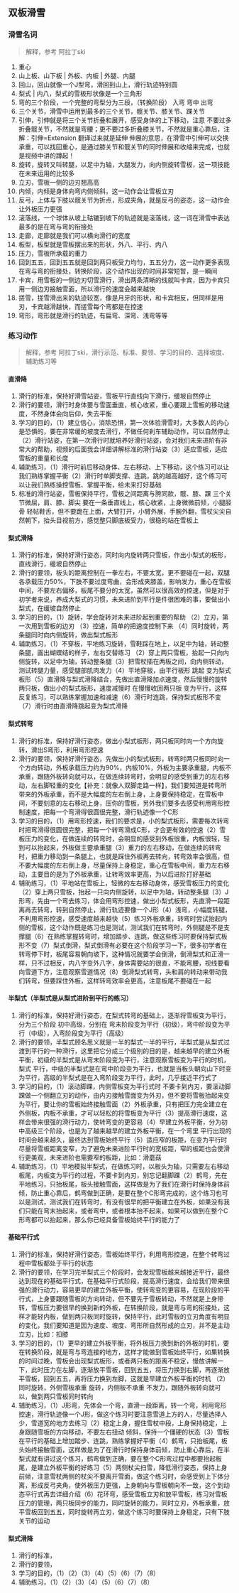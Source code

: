 ## 双板滑雪
### 滑雪名词
  > 解释，参考 阿拉丁ski
  1. 重心
  2. 山上板、山下板 | 外板、内板 | 外腿、内腿
  3. 回山，回山就像一个J型弯，滑回到山上，滑行轨迹特别圆
  4. 梨式 | 内八，梨式的雪板形状像是一个三角形
  5. 弯的三个阶段，一个完整的弯型分为三段，（转换阶段） 入弯 弯中 出弯
  6. 三个关节，滑雪中运用到最多的三个关节，髋关节、膝关节、踝关节
  7. 引伸，引伸就是将三个关节折叠和展开，感受身体的上下移动，注意 不要过多折叠髋关节，不然就是弯腰；更不要过多折叠膝关节，不然就是重心靠后，注解：引伸=Extension 翻译过来就是延伸 伸展的意思，在滑雪中引伸可以交换承重，可以找回重心，是通过膝关节和髋关节的同时伸展和收缩来完成，也就是视频中讲的蹲起！
  8. 旋转，旋转又叫转腿，以足中为轴，大腿发力，向内侧旋转雪板，这一项技能在未来运用的比较多
  9. 立刃，雪板一侧的边刃翘高高
  10. 内倾，内倾是身体向弯内侧倾斜，这一动作会让雪板立刃
  11. 反弓，上体与下肢以髋关节为折点，形成夹角，就是反弓的姿态，这一动作会让外板压力更强
  12. 滚落线，一个球体从坡上轱辘到坡下的轨迹就是滚落线，这一词在滑雪中表达最多的是在弯与弯的衔接处
  13. 走廊，走廊就是我们可以横向滑行的宽度
  14. 板型，板型就是雪板摆出来的形状，外八、平行、内八
  15. 压力，雪板所承载的重力
  16. 回到五五，回到五五就是回到两只板受力均匀，五五分力，这一动作更多表现在弯与弯的衔接处，转换阶段，这个动作出现的时间非常短暂，是一瞬间
  17. 卡宾，用雪板的一侧边刃切雪滑行，滑出两条清晰的线就叫卡宾，因为卡宾只用一侧边刃接触雪面，所以滑行的速度会越来越快
  18. 搓雪，搓雪滑出来的轨迹较宽，像是月牙的形状，和卡宾相反，但同样是用刃，卡宾越滑越快，而搓雪每个弯都是在控速
  19. 弯形，弯形就是滑行的轨迹，有扁弯、深弯、浅弯等等
 
### 练习动作
  > 解释，参考 阿拉丁ski，滑行示范、标准、要领、学习的目的、选择坡度、辅助练习等
  #### 直滑降
  1. 滑行的标准，保持好滑雪站姿，雪板平行直线向下滑行，缓坡自然停止
  2. 滑行的要领，滑行时身体要与雪面垂直，核心收紧，重心要跟上雪板的移动速度，不然身体会向后仰，失去平衡
  3. 学习的目的，（1）建立信心，消除恐惧，第一次体验滑雪时，大多数人的内心是恐惧的，要在非常缓的坡度去滑行，不做任何刹车辅助动作，可以自然停止（2）滑行站姿，在第一次滑行时就培养好滑行站姿，会对我们未来进阶有非常大的帮助，视频的后面我会详细讲解标准的滑行站姿（3）适应雪板，适应雪板的重量和长度
  4. 辅助练习，（1）滑行时前后移动身体、左右移动、上下移动，这个练习可以让我们熟练掌握平衡（2）滑行时单脚支撑、连跳，跳的越高越好，这个练习可以让我们熟练操控雪板、掌握平衡，给未来打好基础
  5. 标准的滑行站姿，雪板保持平行，雪板之间距离与胯同款，髋、膝、踝 三个关节微屈，肩、膝、脚尖 要在一条垂直线上，核心收紧，上身微微前倾，小腿胫骨 轻帖鞋舌，但不要跪在上面，大臂打开，小臂外展，手腕外翻，雪杖尖尖自然朝下，抬头目视前方，感觉整只脚底板受力，很稳的站在雪板上
  #### 梨式滑降
  1. 滑行的标准，保持好滑行姿态，同时向内旋转两只雪板，作出小梨式的板形，直线滑行，缓坡自然停止
  2. 滑行的要领，板头的距离控制在一拳左右，不要太宽，更不要碰在一起，双腿各承载压力50%，下肢不要过度弯曲，会形成夹膝盖，影响发力，重心在雪板中间，不要左右偏移，板尾不要分的太宽，虽然可以很高效的控速，但是对于初学者来说，养成大梨式的习惯，未来进阶到平行是件很困难的事，要做出小梨式，在缓坡自然停止
  3. 学习的目的，（1）旋转，学会旋转对未来进阶起到重要的帮助 （2）立刃，第一次用到雪板的边刃 （3）控速，简单的把速度控制下来 （4）同时旋转，两条腿同时向内侧旋转，做出梨式板形
  4. 辅助练习，（1）不穿板，平地练习旋转，雪鞋踩在地上，以足中为轴，转动整条腿，画出蝴蝶结的样子，左右交替练习 （2）穿上两只雪板，抬起一只向内侧旋转，以足中为轴，转动整条腿（3）把雪杖插在两板之间，向内侧转动，测试转腿力量，感受腿部肌肉发力（4）平地穿板，由平行板形 跳起 变为梨式板形（5）直滑降与梨式滑降结合，先做出直滑降加点速度，然后慢慢的旋转两只板，做出小的梨式板形，速度减慢时 在慢慢收回两只板 变为平行，这样反复练习，可以熟练掌握加速和减速（6）滑行时连跳，保持梨式板形不变（7）滑行时由直滑降跳起变为梨式滑降
  #### 梨式转弯
  1. 滑行的标准，保持好滑行姿态，做出小梨式板形，两只板同时向一个方向旋转，滑出S弯形，利用弯形控速
  2. 滑行的要领，保持好滑行姿态，先做出小的梨式板形，转弯时两只板同时向一个方向转动，外板承载压力约为90%，内板10%，外板为主要承重腿，内板不承重，跟随外板转向就可以，在做连续转弯时，会明显的感受到重力的左右移动，左右脚轻重的变化【补充：就像人双脚走路一样】，我们要知道是转弯所带来的外板承重，而不是大幅度的左右倒上身，上身要保持稳定，在雪板中间，不要刻意的左右移动上身，压你的雪板，另外我们要多去感受利用弯形控制速度，把每一个弯滑得很圆很完整，滑行轨迹像一个C形
  3. 学习的目的，（1）用弯形控速，我们的要求是，小的梨式板形，需要每次转弯时把弯滑得很圆很完整，把每一个转弯滑成C形，才会更有效的控速（2）雪板压力的变化，在做连续的转弯时，会明显的感受到外板很重，内板很轻，轻到可以抬起来，外板做主要承重腿（3）重力的左右移动，在做连续的转弯时，把重力移动到一条腿上，也就是踩住外板再去转向，转弯效率会很高，但不要大幅度的左右倒上身，尽量保持上身稳定，重心在雪板中间，重力左右移动，主要目的是为了外板承重，让转弯效率更高，为以后进阶打好基础
  4. 辅助练习，（1）平地站在雪板上，轻微的左右移动身体，感受雪板压力的变化（2）穿上两只雪板，抬起一只向内侧旋转，以足中为轴，转动整条腿（3）J形弯，先由一个弯去练习，体会用弯形控速，做出小梨式板形，先直滑一段距离再去转弯，转到自然停止，滑行轨迹要像一个J形（4）浅弯，小幅度转腿，不利用弯形控速，感受速度越来越快（5）练习外板承重，转弯时尝试抬起内侧的雪板，这个动作既是练习也是测试，测试我们在转弯时，外侧腿是不是支撑腿（6）在熟练掌握转弯时，增加踏步、连跳，做这些练习时要保持梨式板形不变（7）梨式倒滑，梨式倒滑有必要在这个阶段学习一下，很多初学者在转弯停下时，板尾容易朝向坡下，这种情况就要学会倒滑，倒滑梨式和正滑一样，只不过相反，内八字变外八字，身体需要站的很直，不能弯腰，视线要看向雪道下方，注意观察雪道情况（8）倒滑梨式转弯，头和肩的转动来带动我们转弯，但要踩住外板，这样转弯效率会更高，注意板尾不要碰在一起
  #### 半梨式（半梨式是从梨式进阶到平行的练习）
  1. 滑行的标准，保持好滑行姿态，在梨式转弯的基础上，逐渐将雪板变为平行，分为三个阶段 初中高级，分别在 弯末阶段变为平行（初级），弯中阶段变为平行（中级），入弯阶段变为平行（高级）
  2. 滑行的要领，半梨式顾名思义就是一半的梨式一半的平行，半梨式是从梨式过渡到平行的一种滑行，这里把它分成三个级别的目的是，越来越早的建立外板平衡，初级的半梨式是从弯末阶段变为平行，注意观察雪板变为平行的时机，梨式 平行，中级的半梨式是在弯中阶段变为平行，也就是当板头朝向山下时变为平行，高级的半梨式是在入弯阶段变为平行，此时，几乎接近平行式了
  3. 学习的目的，（1）滚动脚踝，内侧雪板变为平行式时 不要卡到内刃，要滚动脚踝做一个侧翻立刃的动作，由内刃接触雪面变为外刃，但不要将雪板抬起来变为平行，要让你的雪板始终接触雪面（2）外板承重，只有把压力完全建立在外侧板，内板不承重，才可以轻松的将雪板变为平行（3）提高滑行速度，这样会带来很强的滑行动力，使转弯变的更容易（4）早建立外板平衡，分为初中高级三个阶段，也是为了越来越早的建立外板平衡，在一个弯里 平行出现的时间会越来越久，最终达到雪板始终平行（5）适应窄的板距，在变为平行时尽量将雪板距离变窄，为了避免未来进阶平行时的宽板距，窄的板距也会使滑行更美观，未来进阶也需要窄的板距，比如：滑蘑菇
  4. 辅助练习，（1）平地模拟半梨式，在做练习时，以板头为轴，只需要左右移动板尾，内板变为平行的过程，不要卡到内刃，别忘记翻脚踝（2）鹤弯，先在平地练习，只抬板尾，板头接触雪面，这样做是为了我们在滑行时保持身体前倾，防止重心靠后，鹤弯做到正确，是要在整个C形弯完成的，这个练习也可以是测试，测试我们在转弯时，有没有很早的把平衡建立在外板，如果没有我们只能在弯末抬起来，或者弯中，或者根本抬不起来，如果可以做到在整个C形弯都可以抬起来，那么你已经具备雪板始终平行的能力了
  #### 基础平行式
  1. 滑行的标准，保持好滑行姿态，雪板始终平行，利用弯形控速，在整个转弯过程中雪板都处于平行的状态
  2. 滑行的要领，在学习完半梨式三个阶段时，会发现雪板越来越接近平行，最终达到现在的基础平行式，在基础平行式阶段，提高滑行速度，会给我们带来很强的滑行动力，容易更早的建立外板平衡，使转弯变的更容易，在现阶段的平行式，上身要跟随雪板的方向转动，但不要先于雪板转动，不然就是上身带转，雪板压力要很早的换到新的外板，在转换阶段，就是弯与弯的衔接处，这样才能轻内板，做到两只板同时旋转，保持平行，此时雪板的立刃角度有明显的变化，我们要知道是因为速度、坡度、弯形所自然形成的立刃，并不是主动立刃，比如：扣膝
  3. 学习的目的，（1）更早的建立外板平衡，将外板压力换到新的外板的时机，要在转换阶段，就是弯与弯连接的地方，这样才能做到雪板始终平行，如果转换的时间过晚，雪板会出现梨式板形，或者两只板的距离不稳定，慢放讲解一下，此时压力在左脚，逐渐放平雪板，回到五五，将压力换到右脚，再逐渐放平雪板，回到五五，再将压力换到左脚，这就是早建立外板平衡的时机 （2）同时旋转，外侧雪板承重 旋转，内侧板不承重 不发力，跟随外板转向就可以，做到两只雪板同时转向
  4. 辅助练习，（1）J形弯，先体会一个弯，直滑一段距离，转一个弯，利用弯形控速，滑行轨迹像一个J形，做这个练习时要注意雪道上方的人，尽量选择人少，雪道宽的地方去练习（2）稳定上身，握住雪杖中段，上身保持稳定，上身跟随雪板的方向移动，不要左右扭动 倾斜，保持一个僵硬的状态（3）雪板在平行的基础上增加踏步、连跳，熟练掌握好平衡（4）鹤弯，只抬板尾，板头始终接触雪面，这样做是为了在滑行时保持身体前倾，防止重心靠后，在半梨式就有讲过这个练习，鹤弯做到正确，要在整个C形弯过程中都要抬起板尾，是建立外板平衡的好练习（5）两侧杖尖扫雪，降低滑行姿态，保持上身前倾，注意雪杖两侧的杖尖不要离开雪面，做这个练习时，会感受到上下体分离，形成反弓夹角，使外板压力更强，上身朝向与雪板朝向不一致，这个到动态平行式再去详细介绍（6）花环弯，感受雪板立刃和放平雪板，练习对雪板压力的管理，两只板同步的能力，同时旋转的能力，同时立刃，外板承重，放平雪板回到五五，同时旋转再立刃，做这个练习时要保持上身稳定，只有下肢关节的运动

  #### 梨式滑降
  1. 滑行的标准，
  2. 滑行的要领，
  3. 学习的目的，（1）（2）（3）（4）（5）（6）（7）（8）
  4. 辅助练习，（1）（2）（3）（4）（5）（6）（7）（8）
